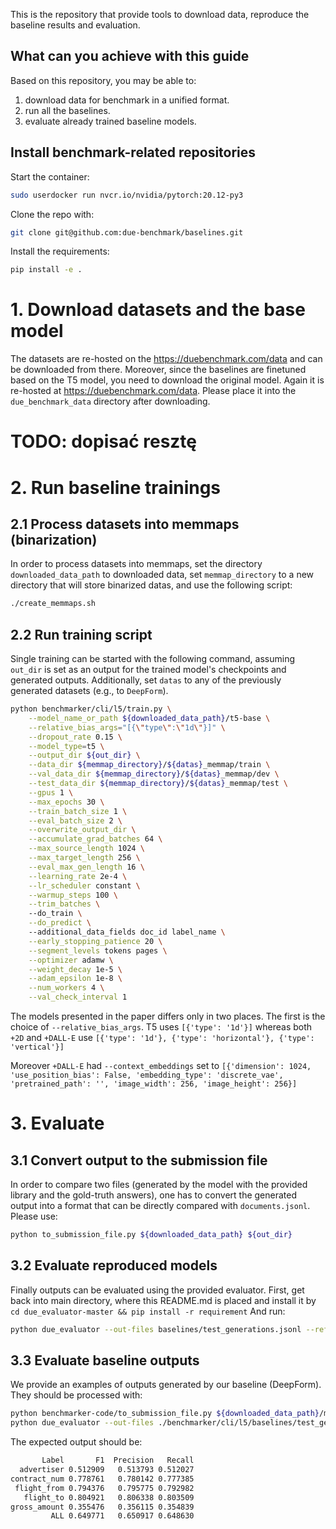 This is the repository that provide tools to download data, reproduce the baseline results and evaluation.



## What can you achieve with this guide
Based on this repository, you may be able to:

1. download data for benchmark in a unified format.
2. run all the baselines.
3. evaluate already trained baseline models. 

## Install benchmark-related repositories
Start the container:
```bash
sudo userdocker run nvcr.io/nvidia/pytorch:20.12-py3
```

Clone the repo with:
```bash
git clone git@github.com:due-benchmark/baselines.git
```

Install the requirements:
```bash
pip install -e .
```

# 1. Download datasets and the base model
The datasets are re-hosted on the https://duebenchmark.com/data and can be downloaded from there. 
Moreover, since the baselines are finetuned based on the T5 model, you need to download the original model. 
Again it is re-hosted at https://duebenchmark.com/data. 
Please place it into the `due_benchmark_data` directory after downloading.


# TODO: dopisać resztę
# 2. Run baseline trainings
## 2.1 Process datasets into memmaps (binarization)
In order to process datasets into memmaps, set the directory `downloaded_data_path` to downloaded data,
 set `memmap_directory` to a new directory that will store binarized datas, and use the following script:
```bash
./create_memmaps.sh
```
## 2.2 Run training script
Single training can be started with the following command, assuming `out_dir` is set as an output for the trained model's checkpoints and generated outputs.
Additionally, set `datas` to any of the previously generated datasets (e.g., to `DeepForm`). 
```bash
python benchmarker/cli/l5/train.py \
    --model_name_or_path ${downloaded_data_path}/t5-base \
    --relative_bias_args="[{\"type\":\"1d\"}]" \
    --dropout_rate 0.15 \
    --model_type=t5 \
    --output_dir ${out_dir} \
    --data_dir ${memmap_directory}/${datas}_memmap/train \
    --val_data_dir ${memmap_directory}/${datas}_memmap/dev \
    --test_data_dir ${memmap_directory}/${datas}_memmap/test \
    --gpus 1 \
    --max_epochs 30 \
    --train_batch_size 1 \
    --eval_batch_size 2 \
    --overwrite_output_dir \
    --accumulate_grad_batches 64 \
    --max_source_length 1024 \
    --max_target_length 256 \
    --eval_max_gen_length 16 \
    --learning_rate 2e-4 \
    --lr_scheduler constant \
    --warmup_steps 100 \
    --trim_batches \ 
    --do_train \
    --do_predict \ 
    --additional_data_fields doc_id label_name \
    --early_stopping_patience 20 \
    --segment_levels tokens pages \
    --optimizer adamw \
    --weight_decay 1e-5 \
    --adam_epsilon 1e-8 \
    --num_workers 4 \
    --val_check_interval 1
```
The models presented in the paper differs only in two places. The first is the choice of `--relative_bias_args`.
T5 uses	`[{'type': '1d'}]` whereas both `+2D` and `+DALL-E` use 	`[{'type': '1d'}, {'type': 'horizontal'}, {'type': 'vertical'}]`

Moreover `+DALL-E` had `--context_embeddings` set to `[{'dimension': 1024, 'use_position_bias': False, 'embedding_type': 'discrete_vae', 'pretrained_path': '', 'image_width': 256, 'image_height': 256}]`

# 3. Evaluate
## 3.1 Convert output to the submission file
In order to compare two files (generated by the model with the provided library and the gold-truth answers), one has to convert the generated output into a format that can be directly compared with `documents.jsonl`.
Please use:
```bash
python to_submission_file.py ${downloaded_data_path} ${out_dir}
```

## 3.2 Evaluate reproduced models
Finally outputs can be evaluated using the provided evaluator. 
First, get back into main directory, where this README.md is placed and install it by ```cd due_evaluator-master && pip install -r requirement```
And run:
```bash
python due_evaluator --out-files baselines/test_generations.jsonl --reference ${downloaded_data_path}/DeepForm
```

## 3.3 Evaluate baseline outputs
We provide an examples of outputs generated by our baseline (DeepForm). They should be processed with:
```bash
python benchmarker-code/to_submission_file.py ${downloaded_data_path}/model_outputs_example ${downloaded_data_path}
python due_evaluator --out-files ./benchmarker/cli/l5/baselines/test_generations.txt.jsonl --reference ${downloaded_data_path}/DeepForm/test/document.jsonl
```

The expected output should be:
```bash
       Label       F1  Precision   Recall
  advertiser 0.512909   0.513793 0.512027
contract_num 0.778761   0.780142 0.777385
 flight_from 0.794376   0.795775 0.792982
   flight_to 0.804921   0.806338 0.803509
gross_amount 0.355476   0.356115 0.354839
         ALL 0.649771   0.650917 0.648630
```
